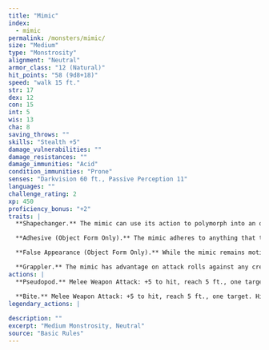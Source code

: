```yaml
---
title: "Mimic"
index:
  - mimic
permalink: /monsters/mimic/
size: "Medium"
type: "Monstrosity"
alignment: "Neutral"
armor_class: "12 (Natural)"
hit_points: "58 (9d8+18)"
speed: "walk 15 ft."
str: 17
dex: 12
con: 15
int: 5
wis: 13
cha: 8
saving_throws: ""
skills: "Stealth +5"
damage_vulnerabilities: ""
damage_resistances: ""
damage_immunities: "Acid"
condition_immunities: "Prone"
senses: "Darkvision 60 ft., Passive Perception 11"
languages: ""
challenge_rating: 2
xp: 450
proficiency_bonus: "+2"
traits: |
  **Shapechanger.** The mimic can use its action to polymorph into an object or back into its true, amorphous form. Its statistics are the same in each form. Any equipment it is wearing or carrying isn 't transformed. It reverts to its true form if it dies.

  **Adhesive (Object Form Only).** The mimic adheres to anything that touches it. A Huge or smaller creature adhered to the mimic is also grappled by it (escape DC 13). Ability checks made to escape this grapple have disadvantage.

  **False Appearance (Object Form Only).** While the mimic remains motionless, it is indistinguishable from an ordinary object.

  **Grappler.** The mimic has advantage on attack rolls against any creature grappled by it.
actions: |
  **Pseudopod.** Melee Weapon Attack: +5 to hit, reach 5 ft., one target. Hit: 7 (1d8 + 3) bludgeoning damage. If the mimic is in object form, the target is subjected to its Adhesive trait.

  **Bite.** Melee Weapon Attack: +5 to hit, reach 5 ft., one target. Hit: 7 (1d8 + 3) piercing damage plus 4 (1d8) acid damage.  
legendary_actions: |
  
description: ""
excerpt: "Medium Monstrosity, Neutral"
source: "Basic Rules"
---
```

